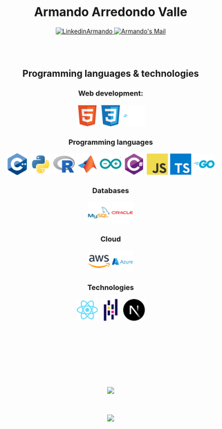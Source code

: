 

<h1 align = "center" > Armando Arredondo Valle </h1>

<p align = "center">
    <a href="https://www.linkedin.com/in/armando-av/">
        <img alt="LinkedinArmando" src="https://img.shields.io/badge/linkedin-%230077B5.svg?&style=for-the-badge&logo=linkedin&logoColor=white" height=25>
    </a>
    <a href="mailto:armando.arredondo.valle@gmail.com">
        <img alt = "Armando's Mail" src = "https://img.shields.io/badge/Gmail-d92b37?style=for-the-badge&logo=gmail&logoColor=white" height=25>
    </a>
</p>



<br> </br>



<div className = "progContainer" align = "center">
    <h2> Programming languages & technologies </h2>
<div align = "center">
    <h3>Web development: </h3>
    <img alt = "HTML" height="50" src = "https://github.com/devicons/devicon/blob/master/icons/html5/html5-original.svg">
    <img alt = "Css" height="50" src = "https://github.com/devicons/devicon/blob/master/icons/css3/css3-original.svg">
    <img alt = "tailwindCSS" height="50" src = "https://github.com/devicons/devicon/blob/master/icons/tailwindcss/tailwindcss-original-wordmark.svg">

</div>

<div align = "center">
    <h3>Programming languages</h3>
    <img alt = "C++" height="50" src = "https://github.com/devicons/devicon/blob/master/icons/cplusplus/cplusplus-original.svg">
    <img alt = "Python" height="50" src = "https://github.com/devicons/devicon/blob/master/icons/python/python-original.svg">
    <img alt = "R" height="50" src = "https://github.com/devicons/devicon/blob/master/icons/r/r-original.svg">
    <img alt = "Matlab" height = "50" src = "https://github.com/devicons/devicon/blob/master/icons/matlab/matlab-original.svg">
    <img alt = "Arduino" height = "50" src = "https://github.com/devicons/devicon/blob/master/icons/arduino/arduino-original.svg">
    <img alt = "cSharp" height = "50" src = "https://github.com/devicons/devicon/blob/master/icons/csharp/csharp-original.svg">
    <img alt = "JavaScript" height="50" src = "https://github.com/devicons/devicon/blob/master/icons/javascript/javascript-original.svg">
    <img alt = "TypeScript" height="50" src = "https://github.com/devicons/devicon/blob/master/icons/typescript/typescript-original.svg">
    <img alt = "Go" height="50" src = "https://github.com/devicons/devicon/blob/master/icons/go/go-original-wordmark.svg">
</div>
<div>
    <h3 align = "center"> Databases </h3>
    <img alt = "MySQL" height = "50" src = "https://github.com/devicons/devicon/blob/master/icons/mysql/mysql-original-wordmark.svg">
    <img alt = "Oracle" height = "50" src = "https://github.com/devicons/devicon/blob/master/icons/oracle/oracle-original.svg">
</div>
<div>
    <h3 align = "center"> Cloud </h3>
    <img alt = "AWS" height = "50" src = "https://github.com/devicons/devicon/blob/master/icons/amazonwebservices/amazonwebservices-original-wordmark.svg">
    <img alt = "Azure" height = "50" src = "https://github.com/devicons/devicon/blob/master/icons/azure/azure-original-wordmark.svg">
</div>
<div>
    <h3 align = "center"> Technologies</h3>
    <img alt = "React.js" height = "50" src = "https://github.com/devicons/devicon/blob/master/icons/react/react-original.svg">
    <img alt = "pandas" height = "50" src = "https://github.com/devicons/devicon/blob/master/icons/pandas/pandas-original.svg">
    <img alt = "Nextjs" height = "50" src = "https://github.com/devicons/devicon/blob/master/icons/nextjs/nextjs-original.svg">
</div>

</div>
<br></br>

<br/>
<br/>


<br/>
<br/>
<br/>

<br/>


<p align = "center"><img  src="https://github-readme-stats.vercel.app/api?username=ArmandoArV&show_icons=true&theme=tokyonight&hide=stars,issues"></p>

<br/>

<p align = "center"><img src="https://github-readme-stats.vercel.app/api/top-langs?username=ArmandoArV&show_icons=true&locale=en&theme=tokyonight&hide=html,Kotlin"></p>
<br/>
